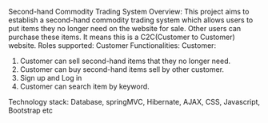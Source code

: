 Second-hand Commodity Trading System
Overview:
This project aims to establish a second-hand commodity trading system which allows users to put items they no longer need on the website for sale. Other users can purchase these items. It means this is a C2C(Customer to Customer) website.
Roles supported:
Customer
Functionalities:
Customer: 
1.	Customer can sell second-hand items that they no longer need.
2.	Customer can buy second-hand items sell by other customer.
3.	Sign up and Log in
4.	Customer can search item by keyword.

Technology stack:
Database, springMVC, Hibernate, AJAX, CSS, Javascript, Bootstrap etc
